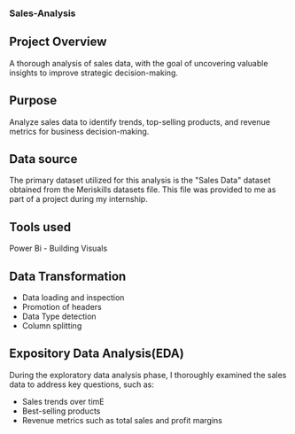 ### Sales-Analysis

## Project Overview
A thorough analysis of sales data, with the goal of uncovering valuable insights to improve strategic decision-making.

## Purpose
Analyze sales data to identify trends, top-selling products, and revenue metrics for business decision-making.

## Data source
The primary dataset utilized for this analysis is the "Sales Data" dataset obtained from the Meriskills datasets file. This file was provided to me as part of a project during my internship.

## Tools used
Power Bi - Building Visuals

## Data Transformation
- Data loading and inspection
- Promotion of headers
- Data Type detection
- Column splitting

## Expository Data Analysis(EDA)
During the exploratory data analysis phase, I thoroughly examined the sales data to address key questions, such as:
- Sales trends over timE
- Best-selling products
- Revenue metrics such as total sales and profit margins



